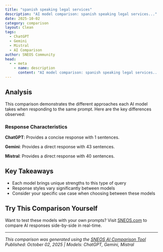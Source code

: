 ```yaml
---
title: "spanish speaking legal services"
description: "AI model comparison: spanish speaking legal services..."
date: 2025-10-02
category: comparison
layout: Clean
tags:
  - ChatGPT
  - Gemini
  - Mistral
  - AI Comparison
author: SNEOS Community
head:
  - - meta
    - name: description
      content: "AI model comparison: spanish speaking legal services..."
---
```


<ChatComparison
  title="spanish speaking legal services"
  prompt="spanish speaking legal services"
  :responses='{
    "ChatGPT": "Error calling OpenAI API.",
    "Gemini": "Okay, I can help you find Spanish-speaking legal services. To give you the best recommendations, I need a little more information.  Please tell me:\n\n1.  **What type of legal issue do you need help with?**  (e.g., Immigration, Family Law, Criminal Defense, Employment, Housing, etc.)\n\n2.  **Where are you located?** (City and State, or even just State). This is crucial to find services near you.\n\nOnce I have that information, I can provide more specific resources.\n\nIn the meantime, here are some general places to start looking for Spanish-speaking legal services:\n\n**General Resources:**\n\n*   **The American Immigration Lawyers Association (AILA):** AILA has a \u0022Find an Attorney\u0022 search feature where you can filter by language (Spanish) and practice area.  [https://www.ailalawyer.com/](https://www.ailalawyer.com/) (If your issue is immigration related).\n\n*   **The Legal Services Corporation (LSC):** LSC provides funding to non-profit legal aid organizations across the US. Many of these organizations have Spanish-speaking staff.  You can find LSC-funded organizations in your state on their website: [https://www.lsc.gov/](https://www.lsc.gov/)\n\n*   **State and Local Bar Associations:** Most state and local bar associations have lawyer referral services. You can often search for attorneys by language proficiency. Search online for \u0022[Your State/City] Bar Association Lawyer Referral Service\u0022.\n\n*   **Non-Profit Organizations:** Many non-profit organizations offer free or low-cost legal services to specific populations (e.g., immigrants, domestic violence survivors, low-income individuals). Search online for \u0022[Your City/State] legal aid [Spanish]\u0022.\n\n*   **211 Helpline:** Dial 211 from anywhere in the US to connect with health and human service programs, including legal aid organizations.  They can often help you find Spanish-speaking services.\n\n*   **Univision and Telemundo:** These Spanish-language TV networks sometimes partner with legal organizations to offer free legal clinics or information sessions. Check their websites or local news broadcasts.\n\n**Things to keep in mind when searching:**\n\n*   **\u0022Se Habla Espa\u00F1ol\u0022:** Look for this phrase on websites or in advertisements. It means \u0022Spanish is spoken here.\u0022\n*   **Experience:**  Ask about the attorney\u0027s experience with cases similar to yours.\n*   **Fees:** Understand the attorney\u0027s fees and payment options upfront.  Some organizations offer free or reduced-cost services based on income.\n*   **Accreditation:** If you\u0027re looking for immigration assistance, make sure the person is either a licensed attorney or an accredited representative of a recognized organization.  Beware of \u0022notarios\u0022 who may offer legal advice without proper credentials.\n\nI look forward to helping you find the best resources once you provide me with more information!\n",
    "Mistral": "If you\u0027re looking for Spanish-speaking legal services, there are several avenues you can explore to find the right assistance. Here are some steps and resources to consider:\n\n### 1. **Local Legal Aid Organizations**\nMany communities have legal aid organizations that provide free or low-cost legal services. These organizations often have bilingual staff or interpreters available.\n\n### 2. **Bar Associations**\nState and local bar associations often have referral services that can connect you with attorneys who speak Spanish. You can contact your local bar association for recommendations.\n\n### 3. **Non-Profit Organizations**\nNon-profit organizations that focus on immigrant rights, worker rights, or other specific areas often have bilingual staff. Examples include:\n- **National Immigration Law Center (NILC)**\n- **American Civil Liberties Union (ACLU)**\n- **Mexican American Legal Defense and Educational Fund (MALDEF)**\n\n### 4. **Community Centers**\nLocal community centers and cultural organizations may have resources or referrals for Spanish-speaking legal services.\n\n### 5. **Online Directories**\nThere are online directories specifically for Spanish-speaking legal services. Websites like **Avvo** and **Justia** allow you to search for attorneys by language.\n\n### 6. **Consulates**\nIf you are a foreign national, your country\u0027s consulate may have resources or referrals for legal services in your native language.\n\n### 7. **Legal Clinics**\nMany law schools have legal clinics that provide free or low-cost legal services. These clinics often have bilingual staff or interpreters.\n\n### 8. **Immigration Law Firms**\nImmigration law firms often have bilingual staff and are well-versed in issues that may affect Spanish-speaking clients.\n\n### 9. **Government Resources**\nSome government agencies provide legal assistance and have bilingual staff. For example, the **U.S. Department of Justice** has resources for immigrants and may offer bilingual services.\n\n### 10. **Online Legal Services**\nPlatforms like **Rocket Lawyer** and **LegalZoom** offer legal services and may have Spanish-speaking support.\n\n### Tips for Finding the Right Legal Service:\n- **Ask for Referrals:** Friends, family, or colleagues who have used legal services can be a good source of referrals.\n- **Check Reviews:** Look for reviews and testimonials to ensure the quality of the service.\n- **Initial Consultation:** Many attorneys offer a free initial consultation. Use this opportunity to assess their language skills and expertise.\n- **Fees and Costs:** Be clear about the fees and costs involved. Some organizations offer sliding scale fees based on income.\n\n### Example Organizations:\n- **Ayuda:** Provides legal, social, and language services to immigrants in the Washington, D.C., area.\n- **Catholic Charities:** Offers a variety of services, including legal assistance, and often has bilingual staff.\n- **Immigrant Legal Resource Center (ILRC):** Provides training, publications, and advocacy for immigrants and their legal representatives.\n\nBy exploring these resources, you should be able to find Spanish-speaking legal services that meet your needs."
  }'
  published-date="03:21"
/>

## Analysis

This comparison demonstrates the different approaches each AI model takes when responding to the same prompt. Here are the key differences observed:

### Response Characteristics

**ChatGPT**: Provides a concise response with 1 sentences. 

**Gemini**: Provides a direct response with 43 sentences. 

**Mistral**: Provides a direct response with 40 sentences. 

## Key Takeaways

- Each model brings unique strengths to this type of query
- Response styles vary significantly between models
- Consider your specific use case when choosing between these models

## Try This Comparison Yourself

Want to test these models with your own prompts? Visit [SNEOS.com](https://sneos.com) to compare AI responses side-by-side in real-time.

---

*This comparison was generated using the [SNEOS AI Comparison Tool](https://sneos.com)*
*Published: October 02, 2025 | Models: ChatGPT, Gemini, Mistral*

